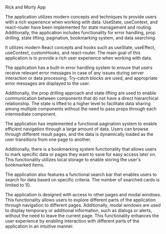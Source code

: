 Rick and Morty App

The application utilizes modern concepts and techniques to provide users with a rich experience when working with data.
UseState, useContext, and react-router have been implemented for state management and routing.
Additionally, the application includes functionality for error handling, prop drilling, state lifting, pagination, bookmarking system, and data searching.

It utilizes modern React concepts and hooks such as useState, useEffect, useContext, customHooks, and react-router.
The main goal of this application is to provide a rich user experience when working with data.

The application has a built-in error handling system to ensure that users receive relevant error messages in case of any issues during server interaction or data processing.
Try-catch blocks are used, and appropriate error messages are displayed to the user.

Additionally, the prop drilling approach and state lifting are used to enable communication between components that do not have a direct hierarchical relationship.
The state is lifted to a higher level to facilitate data sharing among multiple components without the need to pass props through each intermediate component.

The application has implemented a functional pagination system to enable efficient navigation through a large amount of data.
Users can browse through different result pages, and the data is dynamically loaded as the user transitions from one page to another.

Additionally, there is a bookmarking system functionality that allows users to mark specific data or pages they want to save for easy access later on.
This functionality utilizes local storage to enable storing the user's bookmarked items.

The application also features a functional search bar that enables users to search for data based on specific criteria.
The number of searched cards is limited to 10.

The application is designed with access to other pages and modal windows.
This functionality allows users to explore different parts of the application through navigation to different pages.
Additionally, modal windows are used to display temporary or additional information, such as dialogs or alerts, without the need to leave the current page.
This functionality enhances the user experience by enabling interaction with different parts of the application in an intuitive manner.
